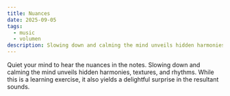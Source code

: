 ```yaml
---
title: Nuances
date: 2025-09-05
tags:
  - music
  - volumen
description: Slowing down and calming the mind unveils hidden harmonies, textures, and rhythms.
---
```


Quiet your mind to hear the nuances in the notes. Slowing down and calming the mind unveils hidden harmonies, textures, and rhythms. While this is a learning exercise, it also yields a delightful surprise in the resultant sounds.